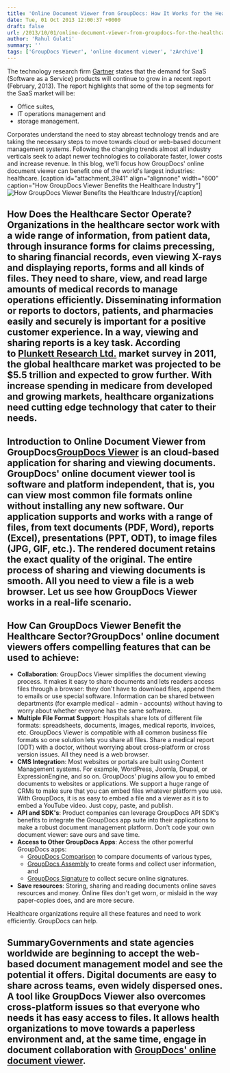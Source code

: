 ```yaml
---
title: 'Online Document Viewer from GroupDocs: How It Works for the Healthcare Industry'
date: Tue, 01 Oct 2013 12:00:37 +0000
draft: false
url: /2013/10/01/online-document-viewer-from-groupdocs-for-the-healthcare-industry/
author: 'Rahul Gulati'
summary: ''
tags: ['GroupDocs Viewer', 'online document viewer', 'zArchive']
---
```


The technology research firm [Gartner](http://www.gartner.com/technology/home.jsp) states that the demand for SaaS (Software as a Service) products will continue to grow in a recent report (February, 2013). The report highlights that some of the top segments for the SaaS market will be:

*   Office suites,
*   IT operations management and
*   storage management.

Corporates understand the need to stay abreast technology trends and are taking the necessary steps to move towards cloud or web-based document management systems. Following the changing trends almost all industry verticals seek to adapt newer technologies to collaborate faster, lower costs and increase revenue. In this blog, we'll focus how GroupDocs' online document viewer can benefit one of the world's largest industries: healthcare. \[caption id="attachment\_3941" align="alignnone" width="600" caption="How GroupDocs Viewer Benefits the Healthcare Industry"\]![How GroupDocs Viewer Benefits the Healthcare Industry](https://blog.groupdocs.com/wp-content/uploads/sites/4/2013/10/GD_Blog_HealthCare.png "How GroupDocs Viewer Benefits the Healthcare Industry")\[/caption\]

## How Does the Healthcare Sector Operate?Organizations in the healthcare sector work with a wide range of information, from patient data, through insurance forms for claims precessing, to sharing financial records, even viewing X-rays and displaying reports, forms and all kinds of files. They need to share, view, and read large amounts of medical records to manage operations efficiently. Disseminating information or reports to doctors, patients, and pharmacies easily and securely is important for a positive customer experience. In a way, viewing and sharing reports is a key task. According to [Plunkett Research Ltd.](http://www.plunkettresearch.com/) market survey in 2011, the global healthcare market was projected to be $5.5 trillion and expected to grow further. With increase spending in medicare from developed and growing markets, healthcare organizations need cutting edge technology that cater to their needs.

## Introduction to Online Document Viewer from GroupDocs[GroupDocs Viewer](http://groupdocs.com/apps/viewer) is an cloud-based application for sharing and viewing documents. GroupDocs' online document viewer tool is software and platform independent, that is, you can view most common file formats online without installing any new software. Our application supports and works with a range of files, from text documents (PDF, Word), reports (Excel), presentations (PPT, ODT), to image files (JPG, GIF, etc.). The rendered document retains the exact quality of the original. The entire process of sharing and viewing documents is smooth. All you need to view a file is a web browser. Let us see how GroupDocs Viewer works in a real-life scenario.

## How Can GroupDocs Viewer Benefit the Healthcare Sector?GroupDocs' online document viewers offers compelling features that can be used to achieve:

*   **Collaboration**: GroupDocs Viewer simplifies the document viewing process. It makes it easy to share documents and lets readers access files through a browser: they don't have to download files, append them to emails or use special software. Information can be shared between departments (for example medical - admin - accounts) without having to worry about whether everyone has the same software.
*   **Multiple File Format Support**: Hospitals share lots of different file formats: spreadsheets, documents, images, medical reports, invoices, etc. GroupDocs Viewer is compatible with all common business file formats so one solution lets you share all files. Share a medical report (ODT) with a doctor, without worrying about cross-platform or cross version issues. All they need is a web browser.
*   **CMS Integration**: Most websites or portals are built using Content Management systems. For example, WordPress, Joomla, Drupal, or ExpressionEngine, and so on. GroupDocs' plugins allow you to embed documents to websites or applications. We support a huge range of CRMs to make sure that you can embed files whatever platform you use. With GroupDocs, it is as easy to embed a file and a viewer as it is to embed a YouTube video. Just copy, paste, and publish.
*   **API and SDK's**: Product companies can leverage GroupDocs API SDK's benefits to integrate the GroupDocs app suite into their applications to make a robust document management platform. Don't code your own document viewer: save ours and save time.
*   **Access to Other GroupDocs Apps**: Access the other powerful GroupDocs apps:
    *   [GroupDocs Comparison](http://groupdocs.com/apps/comparison) to compare documents of various types,
    *   [GroupDocs Assembly](http://groupdocs.com/apps/assembly) to create forms and collect user information, and
    *   [GroupDocs Signature](http://groupdocs.com/apps/signature) to collect secure online signatures.
*   **Save resources**: Storing, sharing and reading documents online saves resources and money. Online files don't get worn, or mislaid in the way paper-copies does, and are more secure.

Healthcare organizations require all these features and need to work efficiently. GroupDocs can help.

## SummaryGovernments and state agencies worldwide are beginning to accept the web-based document management model and see the potential it offers. Digital documents are easy to share across teams, even widely dispersed ones. A tool like GroupDocs Viewer also overcomes cross-platform issues so that everyone who needs it has easy access to files. It allows health organizations to move towards a paperless environment and, at the same time, engage in document collaboration with [GroupDocs' online document viewer](http://groupdocs.com/apps/viewer).




